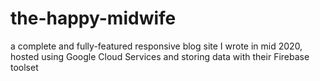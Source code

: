 # the-happy-midwife

a complete and fully-featured responsive blog site I wrote in mid 2020, hosted using Google Cloud Services and storing data with their Firebase toolset  
